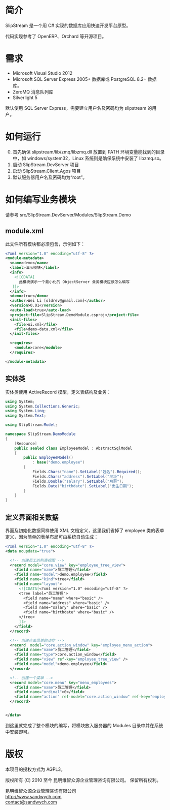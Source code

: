 # 简介

SlipStream 是一个用 C# 实现的数据库应用快速开发平台原型。

代码实现参考了 OpenERP、Orchard 等开源项目。

# 需求

* Microsoft Visual Studio 2012
* Microsoft SQL Server Express 2005+ 数据库或 PostgreSQL 8.2+ 数据库。
* ZeroMQ 消息队列库
* Silverlight 5

默认使用 SQL Server Express，需要建立用户名及密码均为 slipstream 的用户。

# 如何运行
0. 首先确保 slipstream/lib/zmq/libzmq.dll 放置到 PATH 环境变量能找到的目录中，如 windows/system32，Linux 系统则是确保系统中安装了 libzmq.so。
1. 启动 SlipStream.DevServer 项目
2. 启动 SlipStream.Client.Agos 项目
3. 默认服务器用户名及密码均为“root”。


# 如何编写业务模块

请参考 src/SlipStream.DevServer/Modules/SlipStream.Demo

## module.xml

此文件所有模块都必须包含，示例如下：
```xml
<?xml version="1.0" encoding="utf-8" ?>
<module-metadata>
  <name>demo</name>
  <label>演示模块</label>
  <info>
    <![CDATA[
      此模块演示一个最小化的 ObjectServer 业务模块应该怎么编写
   ]]>
  </info>
  <demo>true</demo>
  <author>Wei Li [oldrev@gmail.com]</author>
  <version>0.01</version>
  <auto-load>true</auto-load>
  <project-file>SlipStream.DemoModule.csproj</project-file>
  <init-files>
    <file>ui.xml</file>
    <file>demo-data.xml</file>
  </init-files>

  <requires>
    <module>core</module>
  </requires>

</module-metadata>
```
## 实体类

实体类使用 ActiveRecord 模型，定义表结构及业务：

```C#
using System;
using System.Collections.Generic;
using System.Linq;
using System.Text;

using SlipStream.Model;

namespace SlipStream.DemoModule
{
    [Resource]
    public sealed class EmployeeModel : AbstractSqlModel
    {
        public EmployeeModel()
            : base("demo.employee")
        {
            Fields.Chars("name").SetLabel("姓名").Required();
            Fields.Chars("address").SetLabel("地址");
            Fields.Double("salary").SetLabel("月薪");
            Fields.Date("birthdate").SetLabel("出生日期");
        }
    }
}
```

## 定义界面相关数据

界面及初始化数据同样使用 XML 文档定义，这里我们省掉了 employee 类的表单定义，因为简单的表单布局可由系统自动生成：
```xml
<?xml version="1.0" encoding="utf-8" ?>
<data noupdate="true">

  <!-- 创建员工的列表视图 -->
  <record model="core.view" key="employee_tree_view">
    <field name="name">员工管理</field>
    <field name="model">demo.employee</field>
    <field name="kind">tree</field>
    <field name="layout">
      <![CDATA[<?xml version="1.0" encoding="utf-8" ?>
      <tree label="员工管理">
        <field name="name" where="basic" />
        <field name="address" where="basic" />
        <field name="salary" where="basic" />
        <field name="birthdate" where="basic" />
      </tree>
      ]]>
    </field>
  </record>

  <!-- 创建点击菜单的动作 -->
  <record  model="core.action_window" key="employee_menu_action">
    <field name="name">员工管理</field>
    <field name="type">core.action_window</field>
    <field name="view" ref-key="employee_tree_view" />
    <field name="model">demo.employee</field>
  </record>

  <!-- 创建一个菜单 -->
  <record model="core.menu" key="menu_employees">
    <field name="name">员工管理</field>
    <field name="ordinal">0</field>
    <field name="action" ref-model="core.action_window" ref-key="employee_menu_action" />
  </record>


</data>
```

到这里就完成了整个模块的编写，将模块放入服务器的 Modules 目录中并在系统中安装即可。

# 版权

本项目的授权方式为 AGPL3。

版权所有 (C) 2010 至今 昆明维智众源企业管理咨询有限公司。
保留所有权利。

昆明维智众源企业管理咨询有限公司  
http://www.sandwych.com  
contact@sandwych.com  
